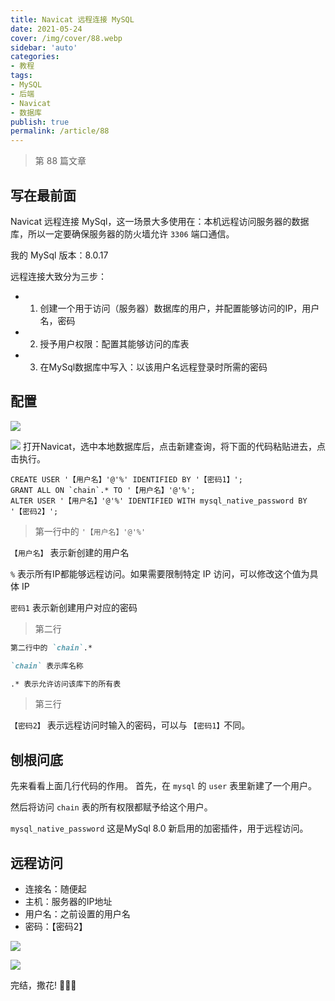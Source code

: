 ```yaml
---
title: Navicat 远程连接 MySQL
date: 2021-05-24
cover: /img/cover/88.webp
sidebar: 'auto'
categories:
- 教程
tags:
- MySQL
- 后端
- Navicat
- 数据库
publish: true
permalink: /article/88
---
```


> 第 88 篇文章
<!-- more -->

## 写在最前面
Navicat 远程连接 MySql，这一场景大多使用在：本机远程访问服务器的数据库，所以一定要确保服务器的防火墙允许 `3306` 端口通信。

我的 MySql 版本：8.0.17

远程连接大致分为三步：
- 1. 创建一个用于访问（服务器）数据库的用户，并配置能够访问的IP，用户名，密码
- 2. 授予用户权限：配置其能够访问的库表
- 3. 在MySql数据库中写入：以该用户名远程登录时所需的密码


## 配置
![](/img/2021/navicat_remote_connect_mysql_1.png)

![](/img/2021/navicat_remote_connect_mysql_2.png)
打开Navicat，选中本地数据库后，点击新建查询，将下面的代码粘贴进去，点击执行。

```mysql
CREATE USER '【用户名】'@'%' IDENTIFIED BY '【密码1】'; 
GRANT ALL ON `chain`.* TO '【用户名】'@'%'; 
ALTER USER '【用户名】'@'%' IDENTIFIED WITH mysql_native_password BY '【密码2】';
```

> 第一行中的 `'【用户名】'@'%'`

`【用户名】` 表示新创建的用户名

`%` 表示所有IP都能够远程访问。如果需要限制特定 IP 访问，可以修改这个值为具体 IP

`密码1` 表示新创建用户对应的密码

> 第二行
```md
第二行中的 `chain`.*

`chain` 表示库名称

.* 表示允许访问该库下的所有表
```

> 第三行

`【密码2】` 表示远程访问时输入的密码，可以与 `【密码1】`不同。


## 刨根问底
先来看看上面几行代码的作用。
首先，在 `mysql` 的 `user` 表里新建了一个用户。

然后将访问 `chain` 表的所有权限都赋予给这个用户。

`mysql_native_password` 这是MySql 8.0 新启用的加密插件，用于远程访问。

## 远程访问
- 连接名：随便起
- 主机：服务器的IP地址
- 用户名：之前设置的用户名
- 密码：【密码2】

![](/img/2021/navicat_remote_connect_mysql_3.png)

![](/img/2021/navicat_remote_connect_mysql_4.png)

完结，撒花! :cherry_blossom::cherry_blossom::cherry_blossom: